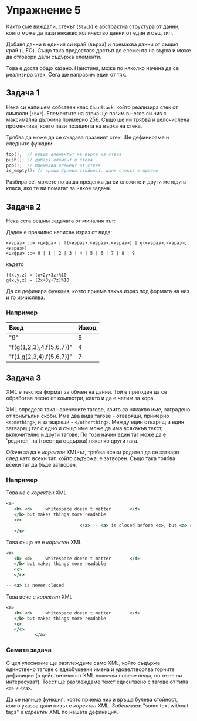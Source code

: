 # Упражнение 5

Както сме виждали, стекът (`Stack`) е абстрактна структура от данни, която може да пази някакво количество данни от един и същ тип.

Добавя данни в единия си край (върха) и премахва данни от същия край (LIFO). Също така предоставя достъп до елемента на върха и може да отговори дали съдържа елементи.

Това е доста общо казано. Наистина, може по няколко начина да се реализира стек. Сега ще направим един от тях.

## Задача 1
Нека си напишем собствен клас `CharStack`, който реализира стек от символи (`char`). Елементите на стека ще пазим в негов си низ с максимална дължина примерно 256.
Също ще ни трябва и целочислена променлива, която пази позицията на върха на стека.

Трябва да може да се създава празният стек. Ще дефинираме и следните функции:
```c++
top();  // връща елементът на върха на стека
push(); // добавя елемент в стека
pop();  // премахва елемент от стека
is_empty(); // връща булева стойност, дали стекът е празен
```

Разбира се, можете по ваша преценка да си сложите и други методи в класа, ако те ви помагат за някоя задача.

## Задача 2
Нека сега решим задачата от миналия път:

Даден е правилно написан израз от вида:
```
<израз> ::= <цифра> | f(<израз>,<израз>,<израз>) | g(<израз>,<израз>,<израз>)
<цифра> ::= 0 | 1 | 2 | 3 | 4 | 5 | 6 | 7 | 8 | 9
```
където
```
f(x,y,z) = (x+2y+3z)%10
g(x,y,z) = (2x+3y+7z)%10
```
Да се дефинира функция, която приема такъв израз под формата на низ и го изчислява.

### Например
| Вход                     | Изход |
| :----------------------- | ----- |
| "9"                      | 9     |
| "f(g(1,2,3),4,f(5,6,7))" | 4     |
| "f(1,g(2,3,4),f(5,6,7))" | 7     |

## Задача 3
XML е текстов формат за обмен на данни. Той е пригоден да се обработва лесно от компютри, както и да е четим за хора.

XML определя така наречените тагове, които са някакво име, заградено от триъгълни скоби.
Има два вида тагове - отварящи, примерно `<something>`, и затварящи - `</otherthing>`.
Между един отварящ и един затварящ таг с едно и също име може да има всякакъв текст, включително и други тагове.
По този начин един таг може да е 'родител' на (тоест да съдържа) няколко други тага.

Обаче за да e *коректен* XML-ът, трябва всеки родител да се затваря след като всеки таг, който съдържа, е затворен.
Също така трябва всеки таг да бъде затворен.

### Например
Това *не* е _коректен_ XML
```xml
<a>
   <b> <d>     whitespace doesn't matter       </d>
   </b> but makes things more readable
   <c>
                            </a> -- <a> is closed before <c>, but <a> contains <c>
   </c>
```

Това също *не* е _коректен_ XML
```xml
<a>
   <b> <d>     whitespace doesn't matter       </d>
   </b> but makes things more readable
   <c>
   </c>

-- <a> is never closed
```

Това вече е _коректен_ XML
```xml
<a>
   <b> <d>     whitespace doesn't matter       </d>
   </b> but makes things more readable
   <c>
   </c>
           </a>
```


### Самата задача
С цел улеснение ще разглеждаме само XML, който съдържа единствено тагове с еднобуквени имена и удовелтворява горните дефиниции (в действителност XML включва повече неща, но те не ни интересуват).
Тоест ще разглеждаме текст едиснтвено с тагове от типа `<a>` и `</a>`.

Да се напише функция, която приема низ и връща булева стойност, която указва дали низът е _коректен_ XML.
*Забележка*: "some text without tags" е _коректен_ XML по нашата дефиниция.

